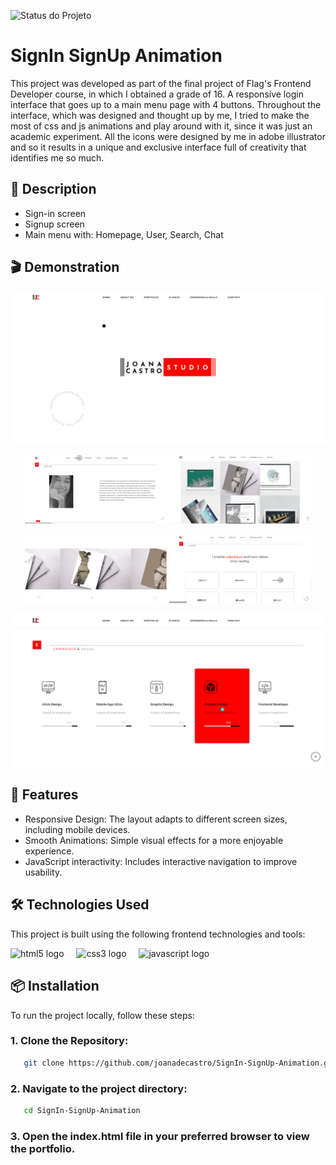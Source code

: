 ﻿ ![Status do Projeto](https://img.shields.io/badge/status-concluido%20-midigreen)


# SignIn SignUp Animation

This project was developed as part of the final project of Flag's Frontend Developer course, in which I obtained a grade of 16. A responsive login interface that goes up to a main menu page with 4 buttons. Throughout the interface, which was designed and thought up by me, I tried to make the most of css and js animations and play around with it, since it was just an academic experiment. All the icons were designed by me in adobe illustrator and so it results in a unique and exclusive interface full of creativity that identifies me so much.


## 📄 Description 
- Sign-in screen
- Signup screen
- Main menu with: Homepage, User, Search, Chat


## 🎬 Demonstration

<p align="center">
  <img src="https://github.com/joanadecastro/Personal-Portfolio/blob/main/assets/imgs/cap1.png" alt="Imagem 1" >
</p>

<p align="center">
    <img src="https://github.com/joanadecastro/Personal-Portfolio/blob/main/assets/imgs/cap6.png" alt="Imagem 2" width="45%">
  <img src="https://github.com/joanadecastro/Personal-Portfolio/blob/main/assets/imgs/cap2.png" alt="Imagem 1" width="45%">
</p>

<p align="center">
    <img src="https://github.com/joanadecastro/Personal-Portfolio/blob/main/assets/imgs/cap3.png" alt="Imagem 2" width="45%">
  <img src="https://github.com/joanadecastro/Personal-Portfolio/blob/main/assets/imgs/cap4.png" alt="Imagem 1" width="45%">
</p>

<p align="center">
<img src="https://github.com/joanadecastro/Personal-Portfolio/blob/main/assets/imgs/cap5.png" alt="Imagem 2">
</p>



## 🚀 Features

- Responsive Design: The layout adapts to different screen sizes, including mobile devices.
- Smooth Animations: Simple visual effects for a more enjoyable experience.
- JavaScript interactivity: Includes interactive navigation to improve usability.

## 🛠️ Technologies Used

This project is built using the following frontend technologies and tools:

<div align="left">
  <img src="https://cdn.jsdelivr.net/gh/devicons/devicon/icons/html5/html5-original.svg" height="60" alt="html5 logo"  />
  <img width="12" />
  <img src="https://cdn.jsdelivr.net/gh/devicons/devicon/icons/css3/css3-original.svg" height="60" alt="css3 logo"  />
  <img width="12" />
  <img src="https://cdn.jsdelivr.net/gh/devicons/devicon/icons/javascript/javascript-original.svg" height="60" alt="javascript logo"  />
  <img width="12" />

</div>


## 📦 Installation

To run the project locally, follow these steps:

### 1. Clone the Repository:
```bash
   git clone https://github.com/joanadecastro/SignIn-SignUp-Animation.git
```

### 2. Navigate to the project directory:
```bash
   cd SignIn-SignUp-Animation
```

### 3. Open the index.html file in your preferred browser to view the portfolio.

